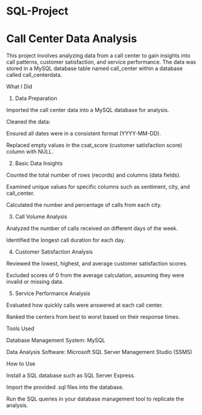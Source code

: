 # SQL-Project
# Call Center Data Analysis

This project involves analyzing data from a call center to gain insights into call patterns, customer satisfaction, and service performance. The data was stored in a MySQL database table named call_center within a database called call_centerdata.

What I Did

1. Data Preparation

Imported the call center data into a MySQL database for analysis.

Cleaned the data:

Ensured all dates were in a consistent format (YYYY-MM-DD).

Replaced empty values in the csat_score (customer satisfaction score) column with NULL.

2. Basic Data Insights

Counted the total number of rows (records) and columns (data fields).

Examined unique values for specific columns such as sentiment, city, and call_center.

Calculated the number and percentage of calls from each city.

3. Call Volume Analysis

Analyzed the number of calls received on different days of the week.

Identified the longest call duration for each day.

4. Customer Satisfaction Analysis

Reviewed the lowest, highest, and average customer satisfaction scores.

Excluded scores of 0 from the average calculation, assuming they were invalid or missing data.

5. Service Performance Analysis

Evaluated how quickly calls were answered at each call center.

Ranked the centers from best to worst based on their response times.

Tools Used

Database Management System: MySQL

Data Analysis Software: Microsoft SQL Server Management Studio (SSMS)

How to Use

Install a SQL database such as SQL Server Express.

Import the provided .sql files into the database.

Run the SQL queries in your database management tool to replicate the analysis.

